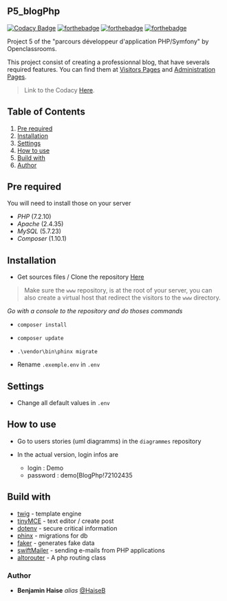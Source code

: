 ## P5_blogPhp

[![Codacy Badge](https://api.codacy.com/project/badge/Grade/abf827e58f054b56958a7c7029eccd60)](https://app.codacy.com/manual/HaiseB/P5_blogPhp?utm_source=github.com&utm_medium=referral&utm_content=HaiseB/P5_blogPhp&utm_campaign=Badge_Grade_Dashboard)
[![forthebadge](https://forthebadge.com/images/badges/built-with-love.svg)](https://forthebadge.com) [![forthebadge](https://forthebadge.com/images/badges/60-percent-of-the-time-works-every-time.svg)](https://forthebadge.com) [![forthebadge](https://forthebadge.com/images/badges/powered-by-electricity.svg)](https://forthebadge.com)

Project 5 of the "parcours développeur d'application PHP/Symfony" by Openclassrooms.

This project consist of creating a professionnal blog, that have severals required features. You can find them at [Visitors Pages](https://github.com/HaiseB/P5_blogPhp/issues/3) and [Administration Pages](https://github.com/HaiseB/P5_blogPhp/issues/4).

> Link to the Codacy [Here](https://app.codacy.com/manual/HaiseB/P5_blogPhp/dashboard).

## Table of Contents
1. [Pre required](#Pre-required)
2. [Installation](#Installation)
3. [Settings](#Settings)
4. [How to use](#How-to-use)
5. [Build with](#Build-with)
6. [Author](#Author)

## Pre required
You will need to install those on your server
- *PHP* (7.2.10)
- *Apache* (2.4.35)
- *MySQL* (5.7.23)
- *Composer* (1.10.1)

## Installation
- Get sources files / Clone the repository [Here](https://github.com/HaiseB/P5_blogPhp)
> Make sure the `www` repository, is at the root of your server, you can also create a virtual host that redirect the visitors to the `www` directory.

_Go with a console to the repository and do thoses commands_
- ``composer install``
- ``composer update``
- ``.\vendor\bin\phinx migrate``

- Rename  `.exemple.env` in `.env`

## Settings
- Change all default values in `.env`

## How to use

- Go to users stories (uml diagramms) in the `diagrammes` repository

- In the actual version, login infos are
    - login : Demo
    - password : demo[BlogPhp!72102435

## Build with
- [twig](https://twig.symfony.com/) - template engine
- [tinyMCE](https://www.tiny.cloud/) - text editor / create post
- [dotenv](https://www.npmjs.com/package/dotenv) - secure critical information
- [phinx](https://phinx.org/) - migrations for db
- [faker](https://github.com/fzaninotto/Faker) - generates fake data
- [swiftMailer](https://swiftmailer.symfony.com/docs/introduction.html) - sending e-mails from PHP applications
- [altorouter](https://altorouter.com/) - A php routing class

### Author
* **Benjamin Haise** _alias_ [@HaiseB](https://github.com/HaiseB)